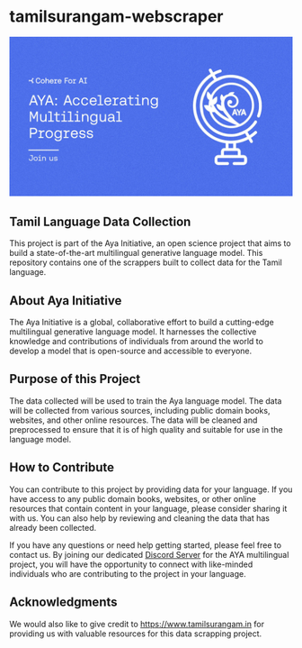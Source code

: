 # tamilsurangam-webscraper

<img src="https://raw.githubusercontent.com/miluckshan-j/public-project-assets/main/aya-initiative/introducing-aya.jpg" alt="Join Aya"/>

## Tamil Language Data Collection

This project is part of the Aya Initiative, an open science project that aims to build a state-of-the-art multilingual generative language model. This repository contains one of the scrappers built to collect data for the Tamil language.

## About Aya Initiative

The Aya Initiative is a global, collaborative effort to build a cutting-edge multilingual generative language model. It harnesses the collective knowledge and contributions of individuals from around the world to develop a model that is open-source and accessible to everyone.

## Purpose of this Project

The data collected will be used to train the Aya language model. The data will be collected from various sources, including public domain books, websites, and other online resources. The data will be cleaned and preprocessed to ensure that it is of high quality and suitable for use in the language model.

## How to Contribute

You can contribute to this project by providing data for your language. If you have access to any public domain books, websites, or other online resources that contain content in your language, please consider sharing it with us. You can also help by reviewing and cleaning the data that has already been collected.

If you have any questions or need help getting started, please feel free to contact us. By joining our dedicated [Discord Server](https://discord.gg/FNtZ9Vab2J?ref=github.com/miluckshan-j) for the AYA multilingual project, you will have the opportunity to connect with like-minded individuals who are contributing to the project in your language.

## Acknowledgments

We would also like to give credit to https://www.tamilsurangam.in for providing us with valuable resources for this data scrapping project.
